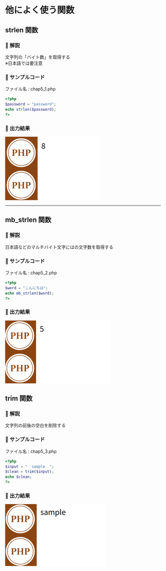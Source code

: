 # 他によく使う関数

## strlen 関数

### 🔹 解説  

文字列の「バイト数」を取得する  
※日本語では要注意

### 🔹 サンプルコード

ファイル名 : chap5_1.php

```php
<?php
$password = "password";
echo strlen($password);
?>
```

### 🔹 出力結果

![](images/01.png)

---

## mb_strlen 関数

### 🔹 解説

日本語などのマルチバイト文字にはの文字数を取得する

### 🔹 サンプルコード

ファイル名 : chap5_2.php

```php
<?php
$word = "こんにちは";
echo mb_strlen($word);
?>
```

### 🔹 出力結果

![](images/02.png)

## trim 関数

### 🔹 解説

文字列の前後の空白を削除する

### 🔹 サンプルコード

ファイル名 : chap5_3.php

```php
<?php
$input = "  sample  ";
$clean = trim($input);
echo $clean;
?>
```

### 🔹 出力結果

![](images/03.png)
